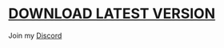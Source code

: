 # [DOWNLOAD LATEST VERSION](https://github.com/beqare-de/beShare-Client/releases/latest)
Join my [Discord](https://beqare.de/discord)
